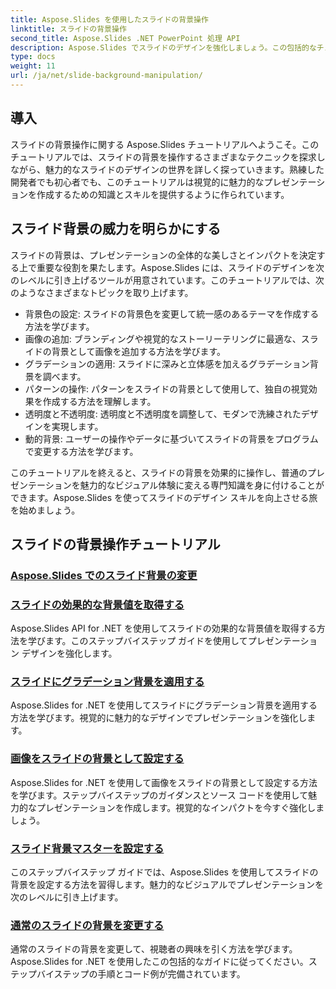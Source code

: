 ```yaml
---
title: Aspose.Slides を使用したスライドの背景操作
linktitle: スライドの背景操作
second_title: Aspose.Slides .NET PowerPoint 処理 API
description: Aspose.Slides でスライドのデザインを強化しましょう。この包括的なチュートリアルでスライドの背景を操作する方法を学びます。ステップバイステップの手順とコード例が提供されます。
type: docs
weight: 11
url: /ja/net/slide-background-manipulation/
---
```


## 導入

スライドの背景操作に関する Aspose.Slides チュートリアルへようこそ。このチュートリアルでは、スライドの背景を操作するさまざまなテクニックを探求しながら、魅力的なスライドのデザインの世界を詳しく探っていきます。熟練した開発者でも初心者でも、このチュートリアルは視覚的に魅力的なプレゼンテーションを作成するための知識とスキルを提供するように作られています。

## スライド背景の威力を明らかにする

スライドの背景は、プレゼンテーションの全体的な美しさとインパクトを決定する上で重要な役割を果たします。Aspose.Slides には、スライドのデザインを次のレベルに引き上げるツールが用意されています。このチュートリアルでは、次のようなさまざまなトピックを取り上げます。

- 背景色の設定: スライドの背景色を変更して統一感のあるテーマを作成する方法を学びます。
- 画像の追加: ブランディングや視覚的なストーリーテリングに最適な、スライドの背景として画像を追加する方法を学びます。
- グラデーションの適用: スライドに深みと立体感を加えるグラデーション背景を調べます。
- パターンの操作: パターンをスライドの背景として使用して、独自の視覚効果を作成する方法を理解します。
- 透明度と不透明度: 透明度と不透明度を調整して、モダンで洗練されたデザインを実現します。
- 動的背景: ユーザーの操作やデータに基づいてスライドの背景をプログラムで変更する方法を学びます。

このチュートリアルを終えると、スライドの背景を効果的に操作し、普通のプレゼンテーションを魅力的なビジュアル体験に変える専門知識を身に付けることができます。Aspose.Slides を使ってスライドのデザイン スキルを向上させる旅を始めましょう。

## スライドの背景操作チュートリアル
### [Aspose.Slides でのスライド背景の変更](./slide-background-modification/)
### [スライドの効果的な背景値を取得する](./get-background-effective-values/)
Aspose.Slides API for .NET を使用してスライドの効果的な背景値を取得する方法を学びます。このステップバイステップ ガイドを使用してプレゼンテーション デザインを強化します。
### [スライドにグラデーション背景を適用する](./apply-gradient-background/)
Aspose.Slides for .NET を使用してスライドにグラデーション背景を適用する方法を学びます。視覚的に魅力的なデザインでプレゼンテーションを強化します。
### [画像をスライドの背景として設定する](./set-image-as-background/)
Aspose.Slides for .NET を使用して画像をスライドの背景として設定する方法を学びます。ステップバイステップのガイダンスとソース コードを使用して魅力的なプレゼンテーションを作成します。視覚的なインパクトを今すぐ強化しましょう。
### [スライド背景マスターを設定する](./set-slide-background-master/)
このステップバイステップ ガイドでは、Aspose.Slides を使用してスライドの背景を設定する方法を習得します。魅力的なビジュアルでプレゼンテーションを次のレベルに引き上げます。
### [通常のスライドの背景を変更する](./change-slide-background-normal/)
通常のスライドの背景を変更して、視聴者の興味を引く方法を学びます。Aspose.Slides for .NET を使用したこの包括的なガイドに従ってください。ステップバイステップの手順とコード例が完備されています。